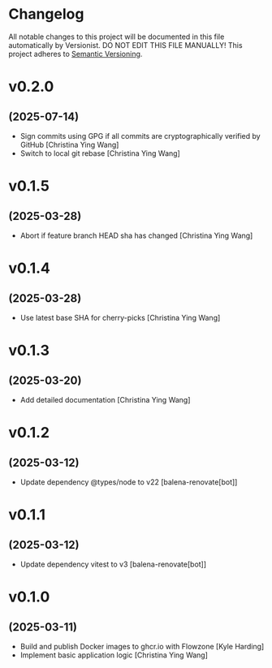 # Changelog

All notable changes to this project will be documented in this file
automatically by Versionist. DO NOT EDIT THIS FILE MANUALLY!
This project adheres to [Semantic Versioning](http://semver.org/).

# v0.2.0
## (2025-07-14)

* Sign commits using GPG if all commits are cryptographically verified by GitHub [Christina Ying Wang]
* Switch to local git rebase [Christina Ying Wang]

# v0.1.5
## (2025-03-28)

* Abort if feature branch HEAD sha has changed [Christina Ying Wang]

# v0.1.4
## (2025-03-28)

* Use latest base SHA for cherry-picks [Christina Ying Wang]

# v0.1.3
## (2025-03-20)

* Add detailed documentation [Christina Ying Wang]

# v0.1.2
## (2025-03-12)

* Update dependency @types/node to v22 [balena-renovate[bot]]

# v0.1.1
## (2025-03-12)

* Update dependency vitest to v3 [balena-renovate[bot]]

# v0.1.0
## (2025-03-11)

* Build and publish Docker images to ghcr.io with Flowzone [Kyle Harding]
* Implement basic application logic [Christina Ying Wang]
